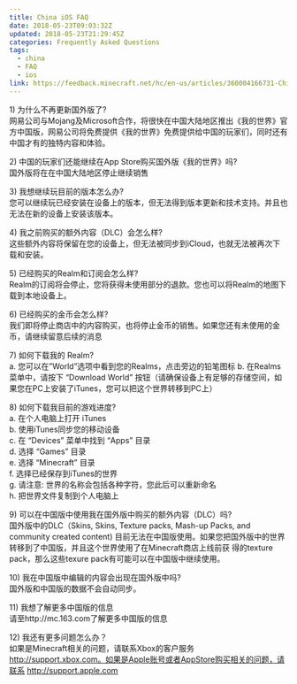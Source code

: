 ```yaml
---
title: China iOS FAQ
date: 2018-05-23T09:03:32Z
updated: 2018-05-23T21:29:45Z
categories: Frequently Asked Questions
tags:
  - china
  - FAQ
  - ios
link: https://feedback.minecraft.net/hc/en-us/articles/360004166731-China-iOS-FAQ
---
```


1\) 为什么不再更新国外版了?  
网易公司与Mojang及Microsoft合作，将很快在中国大陆地区推出《我的世界》官方中国版，网易公司将免费提供《我的世界》免费提供给中国的玩家们，同时还有中国才有的独特内容和体验。

2\) 中国的玩家们还能继续在App Store购买国外版《我的世界》吗?  
国外版将在在中国大陆地区停止继续销售

3\) 我想继续玩目前的版本怎么办?  
您可以继续玩已经安装在设备上的版本，但无法得到版本更新和技术支持。并且也无法在新的设备上安装该版本。

4\) 我之前购买的额外内容（DLC）会怎么样?  
这些额外内容将保留在您的设备上，但无法被同步到iCloud，也就无法被再次下载和安装。

5\) 已经购买的Realm和订阅会怎么样?  
Realm的订阅将会停止，您将获得未使用部分的退款。您也可以将Realm的地图下载到本地设备上。

6\) 已经购买的金币会怎么样?  
我们即将停止商店中的内容购买，也将停止金币的销售。如果您还有未使用的金币，请继续留意后续的消息

7\) 如何下载我的 Realm?  
a. 您可以在”World”选项中看到您的Realms，点击旁边的铅笔图标 b. 在Realms菜单中，请按下 “Download World” 按钮（请确保设备上有足够的存储空间，如果您在PC上安装了iTunes，您可以把这个世界转移到PC上）

8\) 如何下载我目前的游戏进度?  
a. 在个人电脑上打开 iTunes  
b. 使用iTunes同步您的移动设备  
c. 在 “Devices” 菜单中找到 “Apps” 目录  
d. 选择 “Games” 目录  
e. 选择 “Minecraft” 目录  
f. 选择已经保存到iTunes的世界  
g. 请注意: 世界的名称会包括各种字符，您此后可以重新命名  
h. 把世界文件复制到个人电脑上

9\) 可以在中国版中使用我在国外版中购买的额外内容（DLC）吗?  
国外版中的DLC（Skins, Skins, Texture packs, Mash-up Packs, and community created content) 目前无法在中国版使用。如果您把国外版中的世界转移到了中国版，并且这个世界使用了在Minecraft商店上线前获 得的texture pack，那么这些texure pack有可能可以在中国版中继续使用。

10\) 我在中国版中编辑的内容会出现在国外版中吗?  
国外版和中国版的数据不会自动同步。

11\) 我想了解更多中国版的信息  
请至http://mc.163.com了解更多中国版的信息

12\) 我还有更多问题怎么办？  
如果是Minecraft相关的问题，请联系Xbox的客户服务 http://support.xbox.com。如果是Apple账号或者AppStore购买相关的问题，请联系 http://support.apple.com
